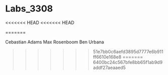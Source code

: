 # Labs_3308

<<<<<<< HEAD
<<<<<<< HEAD

=======

Cebastian Adams
Max Rosenboom
Ben Urbana
>>>>>>> 51e7bb0c6aefd3895d7777e6b911ff6610e168e8
=======
>>>>>>> 6400bc24c567bfe8bb65f1ab9d9addf27aeaaed5

